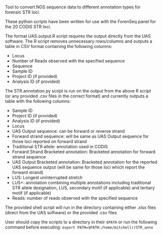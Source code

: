 Tool to convert NGS sequence data to different annotation types for forensic STR loci.

These python scripts have been written for use with the ForenSeq panel for the 20 CODIS STR loci.

The format.UAS.output.R script requires the output directly from the UAS software. The R script removes unnecessary rows/columns and outputs a table in CSV format containing the following columns:
*  Locus
*  Number of Reads observed with the specified sequence
*  Sequence
*  Sample ID
*  Project ID (if provided)
*  Analysis ID (if provided)

The STR.annotation.py script is run on the output from the above R script (or any provided .csv files in the correct format) and currently outputs a table with the following columns:
*  Sample ID
*  Project ID (if provided)
*  Analysis ID (if provided)
*  Locus
*  UAS Output sequence: can be forward or reverse strand
*  Forward strand sequence: will be same as UAS Output sequence for those loci reported on forward strand
*  Traditional STR allele: annotation used in CODIS
*  Forward Strand Bracketed annotation: Bracketed annotation for forward strand sequence
*  UAS Output Bracketed annotation: Bracketed annotation for the reported UAS sequence output (will be same for those loci which report the forward strand)
*  LUS: Longest uninterrupted stretch
*  LUS+: annotation combining multiple annotations including traditional STR allele designation, LUS, secondary motif (if applicable) and tertiary motif (if applicable)
*  Reads: number of reads observed with the specified sequence
 

   
The provided shell script will run in the directory containing either .xlsx files (direct from the UAS software) or the provided .csv files 

User should copy the scripts to a directory in their `$PATH` or run the following command before executing: `export PATH=$PATH:/home/mitchellr/STR_anno`